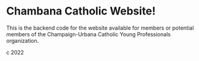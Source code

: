 # Chambana Catholic Website!
This is the backend code for the website available for members or potential members of the Champaign-Urbana Catholic Young Professionals organization.

c 2022
